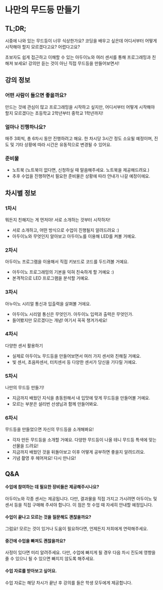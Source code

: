 # 나만의 무드등 만들기

## TL;DR;

시중에 나와 있는 무드등이 너무 식상한가요?
코딩을 배우고 싶은데 어디서부터 어떻게 시작해야 할지 모르겠다고요? 어렵다고요?

초보자도 쉽게 접근하고 이해할 수 있는 아두이노와 여러 센서를 통해 프로그래밍과 친해져 보세요!
강의만 듣는 것이 아닌 직접 무드등을 만들어보면서!



## 강의 정보

### 어떤 사람이 들으면 좋을까요?

만드는 것에 관심이 많고 프로그래밍을 시작하고 싶지만,
어디서부터 어떻게 시작해야 할지 모르겠다는 초등학교 2학년부터 중학교 1학년까지!



### 얼마나 진행하나요?

매주 3회씩, 총 6차시 동안 진행하려고 해요.
한 차시당 3시간 정도 소요될 예정이며, 진도 및 기타 상황에 따라 시간은 유동적으로 변경될 수 있어요.



### 준비물

- 노트북 (노트북이 없다면, 신청하실 때 말씀해주세요. 노트북을 제공해드려요.)
- 추후 수업을 진행하면서 필요한 준비물은 상황에 따라 안내가 나갈 예정이에요.



## 차시별 정보

### 1차시

뭐든지 친해지는 게 먼저야! 서로 소개하는 것부터 시작하자!

- 서로 소개하고, 어떤 방식으로 수업이 진행될지 알려드려요 :)
- 아두이노와 무엇인지 알아보고 아두이노를 이용해 LED를 켜볼 거예요.

### 2차시

아두이노 프로그램을 이용해서 직접 키보드로 코드를 두드려볼 거예요.

- 아두이노 프로그래밍의 기본을 익혀 친숙하게 할 거예요 :)
- 본격적으로 LED 프로그램을 분석할 거예요.

### 3차시

아누이노 시리얼 통신과 입출력을 살펴볼 거에요.

- 아두이노 시리얼 통신은 무엇인가. 아두이노 입력과 출력은 무엇인가.
- 들어봤지만 모르겠다는 개념! 여기서 꼭꼭 챙겨가세요!

### 4차시

다양한 센서 활용하기

- 실제로 아두이노 무드등을 만들어보면서 여러 가지 센서와 친해질 거예요.
- 빛 센서, 초음파센서, 터치센서 등 다양한 센서가 당신을 기다릴 거예요.

### 5차시

나만의 무드등 만들기!

- 지금까지 배웠던 지식을 총동원해서 내 입맛에 맞게 무드등을 만들어볼 거예요.
- 모르는 부분은 설리번 선생님과 함께 만들어봐요.

### 6차시

무드등을 만들었으면 자신의 무드등을 소개해봐요!

- 각자 만든 무드등을 소개할 거예요. 다양한 무드등이 나올 테니 무드등 특색에 맞는 선물을 드려요!
- 지금까지 배웠던 것을 뒤돌아보고 이후 어떻게 공부하면 좋을지 알려드려요.
- 기념 촬영 후 헤어져요! 다시 만나요!



## Q&A

#### 수업에 참여하는 데 필요한 장비들은 제공해주시나요?

아두이노와 각종 센서는 제공됩니다. 다만, 결과물을 직접 가지고 가시려면 아두이노 및 센서 등을 직접 구매해 주셔야 합니다. 이 점은 첫 수업 때 자세히 안내할 예정입니다.



#### 수업이 끝나고 모르는 것을 질문해도 괜찮을까요?

그럼요! 모르는 것이 있거나 도움이 필요하다면, 언제든지 저희에게 연락해주세요.



#### 중간에 수업을 빠져도 괜찮을까요?

사정이 있다면 미리 알려주세요. 다만, 수업에 빠지게 될 경우 다음 차시 진도에 영향을 줄 수 있으니 될 수 있으면 빠지지 않도록 해주세요.



#### 수업 자료를 받아보고 싶어요.

수업 자료는 해당 차시가 끝난 후 강의를 들은 학생 모두에게 제공합니다.